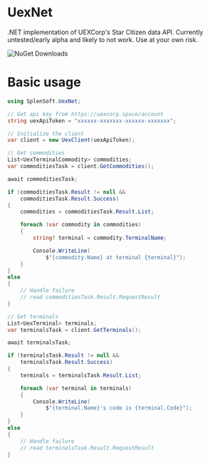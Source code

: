 # UexNet
 .NET implementation of UEXCorp's Star Citizen data API. Currently untested/early alpha and likely to not work. Use at your own risk.

 ![NuGet Downloads](https://img.shields.io/nuget/v/SplenSoft.UexNet)

# Basic usage

```csharp
using SplenSoft.UexNet;

// Get api key from https://uexcorp.space/account
string uexApiToken = "xxxxxx-xxxxxxx-xxxxxx-xxxxxxx";

// Initialize the client
var client = new UexClient(uexApiToken);

// Get commodities
List<UexTerminalCommodity> commodities;
var commoditiesTask = client.GetCommodities();

await commoditiesTask;

if (commoditiesTask.Result != null && 
    commoditiesTask.Result.Success)
{
    commodities = commoditiesTask.Result.List;

    foreach (var commodity in commodities)
    {
        string? terminal = commodity.TerminalName;

        Console.WriteLine(
            $"{commodity.Name} at terminal {terminal}");
    }
}
else
{
    // Handle failure
    // read commoditiesTask.Result.RequestResult
}

// Get terminals
List<UexTerminal> terminals;
var terminalsTask = client.GetTerminals();

await terminalsTask;

if (terminalsTask.Result != null &&
    terminalsTask.Result.Success)
{
    terminals = terminalsTask.Result.List;

    foreach (var terminal in terminals)
    {
        Console.WriteLine(
            $"{terminal.Name}'s code is {terminal.Code}");
    }
}
else
{
    // Handle failure
    // read terminalsTask.Result.RequestResult
}
```
